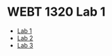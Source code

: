 <h1>WEBT 1320 Lab 1</h1>

<ul>
    <li><a href="lab 1/index.html" target="_blank">Lab 1</a></li>
    <li><a href="lab2/index.html" target="_blank">Lab 2</a></li>
    <li><a href="lab3/index.html" target="_blank">Lab 3</a></li>
</ul>

